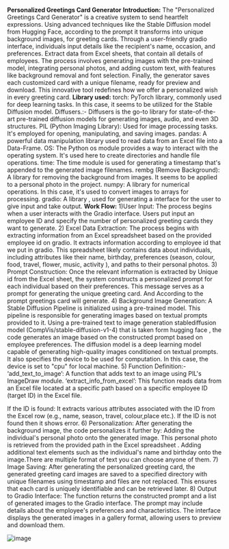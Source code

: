 **Personalized Greetings Card Generator**
**Introduction:**
The "Personalized Greetings Card Generator" is a creative system to send heartfelt expressions. Using advanced techniques like the Stable Diffusion model from Hugging Face, according to the prompt it transforms into unique background images, for greeting cards. Through a user-friendly gradio interface, individuals input details like the recipient's name, occasion, and preferences. Extract data from Excel sheets, that contain all details of employees. The process involves generating images with the pre-trained model, integrating personal photos, and adding custom text, with features like background removal and font selection. Finally, the generator saves each customized card with a unique filename, ready for preview and download. This innovative tool redefines how we offer a personalized wish in every greeting card.
**Library used:**
torch: PyTorch library, commonly used for deep learning tasks. In this case, it seems to be utilized for the Stable Diffusion model.
Diffusers.:- Diffusers is the go-to library for state-of-the-art pre-trained diffusion models for generating images, audio, and even 3D structures.
PIL (Python Imaging Library): Used for image processing tasks. It's employed for opening, manipulating, and saving images.
pandas: A powerful data manipulation library used to read data from an Excel file into a Data-Frame.
OS: The Python os module provides a way to interact with the operating system. It's used here to create directories and handle file operations.
time: The time module is used for generating a timestamp that's appended to the generated image filenames.
rembg (Remove Background): A library for removing the background from images. It seems to be applied to a personal photo in the project.
numpy: A library for numerical operations. In this case, it's used to convert images to arrays for processing.
gradio: A library , used for generating a interface for the user to give input and take output.
**Work Flow:**
1)User Input:
The process begins when a user interacts with the Gradio interface. Users put input an employee ID and specify the number of personalized greeting cards they want to generate.
2) Excel Data Extraction:
The process begins with extracting information from an Excel spreadsheet based on the provided employee id on gradio. It extracts information according to employee id that we put in gradio. This spreadsheet likely contains data about individuals, including attributes like their name, birthday, preferences (season, colour, food, travel, flower, music, activity ), and paths to their personal photos.
3) Prompt Construction:
Once the relevant information is extracted by Unique id from the Excel sheet, the system constructs a personalized prompt for each individual based on their preferences. This message serves as a prompt for generating the unique greeting card. And According to the prompt greetings card will generate.
4) Background Image Generation:
A Stable Diffusion Pipeline is initialized using a pre-trained model. This pipeline is responsible for generating images based on textual prompts provided to it. Using a pre-trained text to image generation stablediffusion model (CompVis/stable-diffusion-v1-4)  that is taken form hugging face , the code generates an image based on the constructed prompt based on employee preferences. The diffusion model is a deep learning model capable of generating high-quality images conditioned on textual prompts. It also specifies the device to be used for computation. In this case, the device is set to "cpu" for local machine.
5) Function Definition:-
‘add_text_to_image’: A function that adds text to an image using PIL's ImageDraw module.
‘extract_info_from_excel’: This function reads data from an Excel file located at a specific path based on a specific employee ID (target ID) in the Excel file.

If the ID is found: It extracts various attributes associated with the ID from the Excel row (e.g., name, season, travel, colour,place etc.).
If the ID is not found then it shows error.
6) Personalization:
After generating the background image, the code personalizes it further by: Adding the individual's personal photo onto the generated image. This personal photo is retrieved from the provided path in the Excel spreadsheet . Adding additional text elements such as the individual's name and birthday onto the image.There are multiple format of text you can choose anyone of them.
7) Image Saving:
After generating the personalized greeting card, the generated greeting card images are saved to a specified directory with unique filenames using timestamp and files are not replaced. This ensures that each card is uniquely identifiable and can be retrieved later.
8) Output to Gradio Interface:
The function returns the constructed prompt and a list of generated images to the Gradio interface. The prompt may include details about the employee's preferences and characteristics. The interface displays the generated images in a gallery format, allowing users to preview and download them.

![image](https://github.com/bittu5555/Personalized-Greetings-card-generator/assets/106305917/df9fc3c8-d54c-4db3-b78b-80963de5d36f)

